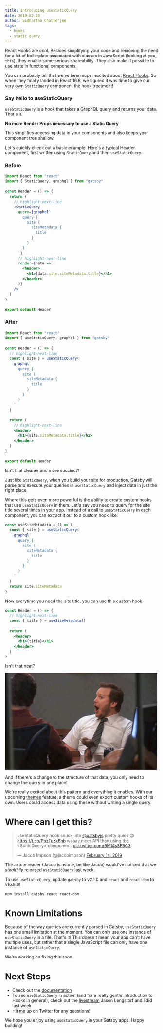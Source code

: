 ```yaml
---
title: Introducing useStaticQuery
date: 2019-02-20
author: Sidhartha Chatterjee
tags:
  - hooks
  - static query
---
```


React Hooks are _cool_. Besides simplifying your code and removing the need for a lot of boilerplate associated with classes in JavaScript (looking at you, `this`), they enable some serious shareability. They also make it possible to use state in functional components.

You can probably tell that we've been super excited about [React Hooks][hooks-intro]. So when they finally landed in React 16.8, we figured it was time to give our very own `StaticQuery` component the hook treatment!

### Say hello to useStaticQuery

`useStaticQuery` is a hook that takes a GraphQL query and returns your data. That's it.

**No more Render Props necessary to use a Static Query**

This simplifies accessing data in your components and also keeps your component tree shallow.

Let's quickly check out a basic example. Here's a typical Header component, first written using `StaticQuery` and then `useStaticQuery`.

### Before

```jsx
import React from "react"
import { StaticQuery, graphql } from "gatsby"

const Header = () => {
  return (
    // highlight-next-line
    <StaticQuery
      query={graphql`
        query {
          site {
            siteMetadata {
              title
            }
          }
        }
      `}
      // highlight-next-line
      render={data => (
        <header>
          <h1>{data.site.siteMetadata.title}</h1>
        </header>
      )}
    />
  )
}

export default Header
```

### After

```jsx
import React from "react"
import { useStaticQuery, graphql } from "gatsby"

const Header = () => {
  // highlight-next-line
  const { site } = useStaticQuery(
    graphql`
      query {
        site {
          siteMetadata {
            title
          }
        }
      }
    `
  )

  return (
    // highlight-next-line
    <header>
      <h1>{site.siteMetadata.title}</h1>
    </header>
  )
}

export default Header
```

Isn't that cleaner and more succinct?

Just like `StaticQuery`, when you build your site for production, Gatsby will parse _and_ execute your queries in `useStaticQuery` and inject data in just the right place.

Where this gets even more powerful is the ability to create custom hooks that use `useStaticQuery` in them. Let's say you need to query for the site title several times in your app. Instead of a call to `useStaticQuery` in each component, you can extract it out to a custom hook like:

```jsx
const useSiteMetadata = () => {
  const { site } = useStaticQuery(
    graphql`
      query {
        site {
          siteMetadata {
            title
          }
        }
      }
    `
  )
  return site.siteMetadata
}
```

Now everytime you need the site title, you can use this custom hook.

```jsx
const Header = () => {
  // highlight-next-line
  const { title } = useSiteMetadata()

  return (
    <header>
      <h1>{title}</h1>
    </header>
  )
}
```

Isn't that neat?

![excited-gif](./images/excited.gif)

And if there's a change to the structure of that data, you only need to change the query in one place!

We're really excited about this pattern and everything it enables. With our upcoming [themes][themes] feature, a theme could even export custom hooks of its own. Users could access data using these without writing a single query.

# Where can I get this?

<blockquote class="twitter-tweet"><p lang="en" dir="ltr">useStaticQuery hook snuck into <a href="https://twitter.com/gatsbyjs?ref_src=twsrc%5Etfw">@gatsbyjs</a> pretty quick 😍 <a href="https://t.co/PbzTuzk6hb">https://t.co/PbzTuzk6hb</a> waaay nicer API than using the &lt;StaticQuery&gt; component. <a href="https://t.co/6Mf4sSF5C3">pic.twitter.com/6Mf4sSF5C3</a></p>&mdash; Jacob Impson (@jacobimpson) <a href="https://twitter.com/jacobimpson/status/1095930703504584706?ref_src=twsrc%5Etfw">February 14, 2019</a></blockquote> <script async src="https://platform.twitter.com/widgets.js" charset="utf-8"></script>

The astute reader (Jacob is astute, be like Jacob) would've noticed that we _stealthily_ released `useStaticQuery` last week.

To use `useStaticQuery`, update `gatsby` to v2.1.0 and `react` and `react-dom` to v16.8.0!

```shell
npm install gatsby react react-dom
```

# Known Limitations

Because of the way queries are currently parsed in Gatsby, `useStaticQuery` has one small limitation at the moment. You can only use one instance of `useStaticQuery` in a file. That's it! This doesn't mean your app can't have multiple uses, but rather that a single JavaScript file can only have one instance of `useStaticQuery`.

We're working on fixing this soon.

# Next Steps

- Check out the [documentation][use-static-query]
- To see `useStaticQuery` in action (and for a really gentle introduction to Hooks in general), check out the [livestream][use-static-query-livestream] Jason Lengstorf and I did last week
- Hit [me][sidhartha-twitter] up on Twitter for any questions!

We hope you enjoy using `useStaticQuery` in your Gatsby apps. Happy building!

[use-static-query]: /docs/use-static-query/
[use-static-query-livestream]: https://www.youtube.com/watch?v=asrdFuAxPaU&list=PLz8Iz-Fnk_eTpvd49Sa77NiF8Uqq5Iykx
[sidhartha-twitter]: https://twitter.com/chatsidhartha
[rules-of-hooks]: https://reactjs.org/docs/hooks-rules.html
[hooks-intro]: https://reactjs.org/docs/hooks-intro.html
[themes]: /blog/2019-02-11-gatsby-themes-livestream-and-example/
